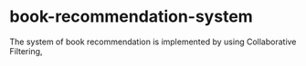 # book-recommendation-system
The system of book recommendation is implemented by using Collaborative Filtering,
